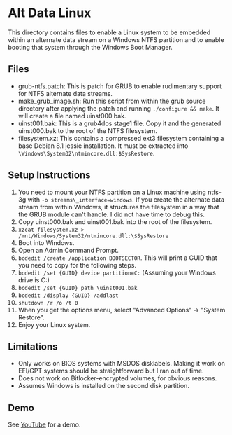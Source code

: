 Alt Data Linux
===

This directory contains files to enable a Linux system to be embedded within an alternate data
stream on a Windows NTFS partition and to enable booting that system through the Windows Boot
Manager.

Files
---
 - grub-ntfs.patch: This is patch for GRUB to enable rudimentary support for NTFS alternate data
   streams.
 - make\_grub\_image.sh: Run this script from within the grub source directory after applying the
   patch and running `./configure && make`. It will create a file named uinst000.bak.
 - uinst001.bak: This is a grub4dos stage1 file. Copy it and the generated uinst000.bak to the root
   of the NTFS filesystem.
 - filesystem.xz: This contains a compressed ext3 filesystem containing a base Debian 8.1 jessie
   installation. It must be extracted into `\Windows\System32\ntmincore.dll:$SysRestore`.

Setup Instructions
---
 1. You need to mount your NTFS partition on a Linux machine using ntfs-3g with
    `-o streams\_interface=windows`. If you create the alternate data stream from within Windows, it
    structures the filesystem in a way that the GRUB module can't handle. I did not have time to
    debug this.
 2. Copy uinst000.bak and uinst001.bak into the root of the filesystem.
 3. `xzcat filesystem.xz > /mnt/Windows/System32/ntmincore.dll:\$SysRestore`
 4. Boot into Windows.
 5. Open an Admin Command Prompt.
 6. `bcdedit /create /application BOOTSECTOR`. This will print a GUID that you need to copy for the
    following steps.
 7. `bcdedit /set {GUID} device partition=C:` (Assuming your Windows drive is C:)
 8. `bcdedit /set {GUID} path \uinst001.bak`
 9. `bcdedit /display {GUID} /addlast`
 10. `shutdown /r /o /t 0`
 11. When you get the options menu, select "Advanced Options" -> "System Restore".
 12. Enjoy your Linux system.

Limitations
---
 - Only works on BIOS systems with MSDOS disklabels. Making it work on EFI/GPT systems should be
   straightforward but I ran out of time.
 - Does not work on Bitlocker-encrypted volumes, for obvious reasons.
 - Assumes Windows is installed on the second disk partition.

Demo
---
See [YouTube](https://youtu.be/1LxpyYqTQ_Q) for a demo.
